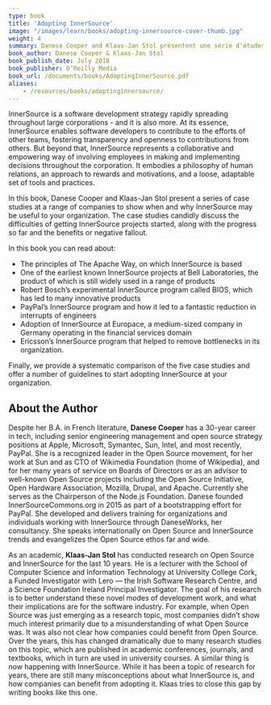```yaml
---
type: book
title: 'Adopting InnerSource'
image: "/images/learn/books/adopting-innersource-cover-thumb.jpg"
weight: 4
summary: Danese Cooper and Klaas-Jan Stol présentent une série d'études de cas dans diverses entreprises afin de montrer quand et pourquoi l'InnerSource peut être utile à votre organisation. Les études de cas discutent des difficultés à lancer des projets InnerSource, ainsi que des progrès réalisés jusqu'à ce jour et des avantages ou inconvénients potentiels.
book_author: Danese Cooper & Klaas-Jan Stol
book_publish_date: July 2018
book_publisher: O’Reilly Media
book_url: /documents/books/AdoptingInnerSource.pdf
aliases:
    - /resources/books/adoptinginnersource/
---
```


InnerSource is a software development strategy rapidly spreading throughout large corporations - and it is also more. At its essence, InnerSource enables software developers to contribute to the efforts of other teams, fostering transparency and openness to contributions from others. But beyond that, InnerSource represents a collaborative and empowering way of involving employees in making and implementing decisions throughout the corporation. It embodies a philosophy of human relations, an approach to rewards and motivations, and a loose, adaptable set of tools and practices.

In this book, Danese Cooper and Klaas-Jan Stol present a series of case studies at a range of companies to show when and why InnerSource may be useful to your organization. The case studies candidly discuss the difficulties of getting InnerSource projects started, along with the progress so far and the benefits or negative fallout.

In this book you can read about:

* The principles of The Apache Way, on which InnerSource is based
* One of the earliest known InnerSource projects at Bell Laboratories, the product of which is still widely used in a range of products
* Robert Bosch’s experimental InnerSource program called BIOS, which has led to many innovative products
* PayPal’s InnerSource program and how it led to a fantastic reduction in interrupts of engineers
* Adoption of InnerSource at Europace, a medium-sized company in Germany operating in the financial services domain
* Ericsson’s InnerSource program that helped to remove bottlenecks in its organization.

Finally, we provide a systematic comparison of the five case studies and offer a number of guidelines to start adopting InnerSource at your organization.

## About the Author

Despite her B.A. in French literature, **Danese Cooper** has a 30-year career in tech, including senior engineering management and open source strategy positions at Apple, Microsoft, Symantec, Sun, Intel, and most recently, PayPal. She is a recognized leader in the Open Source movement, for her work at Sun and as CTO of Wikimedia Foundation (home of Wikipedia), and for her many years of service on Boards of Directors or as an advisor to well-known Open Source projects including the Open Source Initiative, Open Hardware Association, Mozilla, Drupal, and Apache. Currently she serves as the Chairperson of the Node.js Foundation. Danese founded InnerSourceCommons.org in 2015 as part of a bootstrapping effort for PayPal. She developed and delivers training for organizations and individuals working with InnerSource through DaneseWorks, her consultancy. She speaks internationally on Open Source and InnerSource trends and evangelizes the Open Source ethos far and wide.

As an academic, **Klaas-Jan Stol** has conducted research on Open Source and InnerSource for the last 10 years. He is a lecturer with the School of Computer Science and Information Technology at University College Cork, a Funded Investigator with Lero — the Irish Software Research Centre, and a Science Foundation Ireland Principal Investigator. The goal of his research is to better understand these novel modes of development work, and what their implications are for the software industry. For example, when Open Source was just emerging as a research topic, most companies didn’t show much interest primarily due to a misunderstanding of what Open Source was. It was also not clear how companies could benefit from Open Source. Over the years, this has changed dramatically due to many research studies on this topic, which are published in academic conferences, journals, and textbooks, which in turn are used in university courses. A similar thing is now happening with InnerSource. While it has been a topic of research for years, there are still many misconceptions about what InnerSource is, and how companies can benefit from adopting it. Klaas tries to close this gap by writing books like this one.
